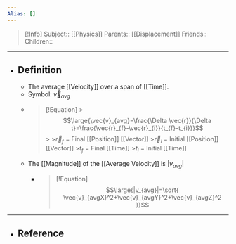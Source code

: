 ```yaml
---
Alias: []
---
```

> [!Info]
> Subject:: [[Physics]]
> Parents:: [[Displacement]]
> Friends:: 
> Children:: 
---
- ## Definition
	- The average [[Velocity]] over a span of [[Time]].
	- Symbol: $\vec{v}_{avg}$
	- > [!Equation]
		  >$$\large{\vec{v}_{avg}=\frac{\Delta \vec{r}}{\Delta t}=\frac{\vec{r}_{f}-\vec{r}_{i}}{t_{f}-t_{i}}}$$
		  >
		  >$\vec{r}_{f}$ = Final [[Position]] [[Vector]]
		  >$\vec{r}_{i}$ = Initial [[Position]] [[Vector]]
		  >$t_{f}$ = Final [[Time]]
		  >$t_{i}$ = Initial [[Time]]
	- The [[Magnitude]] of the [[Average Velocity]] is $|v_{avg}|$
		- > [!Equation]
		  > $$\large{|v_{avg}|=\sqrt{ \vec{v}_{avgX}^2+\vec{v}_{avgY}^2+\vec{v}_{avgZ}^2 }}$$
---
- ## Reference